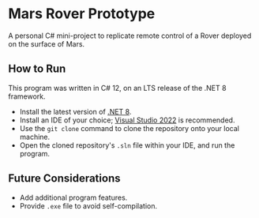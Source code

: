 # Mars Rover Prototype

A personal C# mini-project to replicate remote control of a Rover deployed on the surface of Mars.

## How to Run

This program was written in C# 12, on an LTS release of the .NET 8 framework.

- Install the latest version of [.NET 8](https://dotnet.microsoft.com/en-us/download/dotnet/8.0).
- Install an IDE of your choice; [Visual Studio 2022](https://visualstudio.microsoft.com/downloads/) is recommended.
- Use the `git clone` command to clone the repository onto your local machine.
- Open the cloned repository's `.sln` file within your IDE, and run the program.

## Future Considerations

- Add additional program features.
- Provide `.exe` file to avoid self-compilation.
